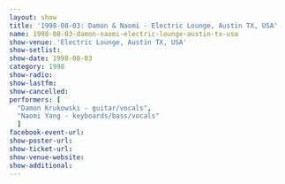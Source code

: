 ```yaml
---
layout: show
title: '1998-08-03: Damon & Naomi - Electric Lounge, Austin TX, USA'
name: 1998-08-03-damon-naomi-electric-lounge-austin-tx-usa
show-venue: 'Electric Lounge, Austin TX, USA'
show-setlist: 
show-date: 1998-08-03
category: 1998
show-radio: 
show-lastfm: 
show-cancelled: 
performers: [
  "Damon Krukowski - guitar/vocals",
  "Naomi Yang - keyboards/bass/vocals"
  ]
facebook-event-url: 
show-poster-url: 
show-ticket-url: 
show-venue-website: 
show-additional: 
---
```


